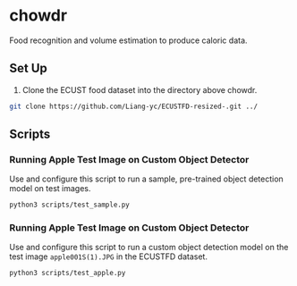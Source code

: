 # chowdr
Food recognition and volume estimation to produce caloric data.

## Set Up

1. Clone the ECUST food dataset into the directory above chowdr.
```bash
git clone https://github.com/Liang-yc/ECUSTFD-resized-.git ../
```

## Scripts

### Running Apple Test Image on Custom Object Detector

Use and configure this script to run a sample, pre-trained object detection model on test images.

```bash
python3 scripts/test_sample.py
```

### Running Apple Test Image on Custom Object Detector

Use and configure this script to run a custom object detection model on the test image `apple001S(1).JPG` in the ECUSTFD dataset.

```bash
python3 scripts/test_apple.py
```
